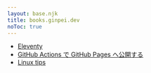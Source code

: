 ```yaml
---
layout: base.njk
title: books.ginpei.dev
noToc: true
---
```


- [Eleventy](./eleventy/)
- [GitHub Actions で GitHub Pages へ公開する](./github-actions-publish-pages/)
- [Linux tips](./linux-tips/)
